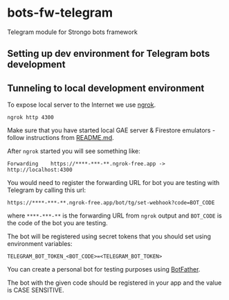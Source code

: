 # bots-fw-telegram
Telegram module for Strongo bots framework

## Setting up dev environment for Telegram bots development

## Tunneling to local development environment

To expose local server to the Internet we use [ngrok](https://ngrok.com/).

```shell
ngrok http 4300
```

Make sure that you have started local GAE server & Firestore emulators - follow instructions from [README.md](README.md).

After `ngrok` started you will see something like:

```shell
Forwarding    https://****-***-**.ngrok-free.app -> http://localhost:4300
```

You would need to register the forwarding URL for bot you are testing with Telegram by calling this url:

`https://****-***-**.ngrok-free.app/bot/tg/set-webhook?code=BOT_CODE`

where `****-***-**` is the forwarding URL from `ngrok` output and `BOT_CODE` is the code of the bot you are testing.

The bot will be registered using secret tokens that you should set using environment variables:

```shell
TELEGRAM_BOT_TOKEN_<BOT_CODE>=<TELEGRAM_BOT_TOKEN>
```

You can create a personal bot for testing purposes using [BotFather](https://t.me/botfather).

The bot with the given code should be registered in your app and the value is CASE SENSITIVE.